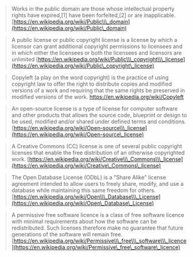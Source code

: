 > Works in the public domain are those whose intellectual property
> rights have expired,\[1\] have been forfeited,\[2\] or are
> inapplicable.
> [https://en.wikipedia.org/wiki/Public\\\_domain](https://en.wikipedia.org/wiki/Public\_domain)

> A public license or public copyright license is a license by which a
> licensor can grant additional copyright permissions to licensees and
> in which either the licensees or both the licensees and licensors are
> unlimited
> [https://en.wikipedia.org/wiki/Public\\\_copyright\\\_license](https://en.wikipedia.org/wiki/Public\_copyright\_license)

> Copyleft (a play on the word copyright) is the practice of using
> copyright law to offer the right to distribute copies and modified
> versions of a work and requiring that the same rights be preserved in
> modified versions of the work.
> <https://en.wikipedia.org/wiki/Copyleft>

> An open-source license is a type of license for computer software and
> other products that allows the source code, blueprint or design to be
> used, modified and/or shared under defined terms and conditions.
> [https://en.wikipedia.org/wiki/Open-source\\\_license](https://en.wikipedia.org/wiki/Open-source\_license)

> A Creative Commons (CC) license is one of several public copyright
> licenses that enable the free distribution of an otherwise copyrighted
> work.
> [https://en.wikipedia.org/wiki/Creative\\\_Commons\\\_license](https://en.wikipedia.org/wiki/Creative\_Commons\_license)

> The Open Database License (ODbL) is a "Share Alike" license agreement
> intended to allow users to freely share, modify, and use a database
> while maintaining this same freedom for others.
> [https://en.wikipedia.org/wiki/Open\\\_Database\\\_License](https://en.wikipedia.org/wiki/Open\_Database\_License)

> A permissive free software licence is a class of free software licence
> with minimal requirements about how the software can be redistributed.
> Such licenses therefore make no guarantee that future generations of
> the software will remain free.
> [https://en.wikipedia.org/wiki/Permissive\\\_free\\\_software\\\_licence](https://en.wikipedia.org/wiki/Permissive\_free\_software\_licence)
